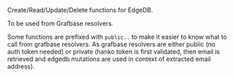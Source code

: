 Create/Read/Update/Delete functions for EdgeDB.

To be used from Grafbase resolvers.

Some functions are prefixed with `public..` to make it easier to know what to call from grafbase resolvers. As grafbase resolvers are either public (no auth token needed) or private (hanko token is first validated, then email is retrieved and edgedb mutations are used in context of extracted email address).
